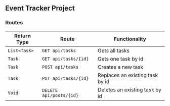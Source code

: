 ## Event Tracker Project



### Routes

| Return Type | Route                 | Functionality                  |
|-------------|-----------------------|--------------------------------|
| `List<Task>`  |`GET api/tasks`        | Gets all tasks                 |
| `Task`        |`GET api/tasks/{id}`   | Gets one task by id            |
| `Task`        |`POST api/tasks`       | Creates a new task             |
| `Task`        |`PUT api/tasks/{id}`   | Replaces an existing task by id|
| `Void`        |`DELETE api/posts/{id}`| Deletes an existing task by id |
